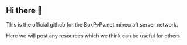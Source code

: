 ## Hi there 👋

This is the official github for the BoxPvPv.net minecraft server network.

Here we will post any resources which we think can be useful for others.

